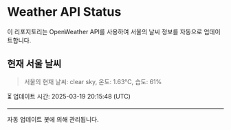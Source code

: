 
# Weather API Status

이 리포지토리는 OpenWeather API를 사용하여 서울의 날씨 정보를 자동으로 업데이트합니다.

## 현재 서울 날씨
> 서울의 현재 날씨: clear sky, 온도: 1.63°C, 습도: 61%

⏳ 업데이트 시간: 2025-03-19 20:15:48 (UTC)

---
자동 업데이트 봇에 의해 관리됩니다.
